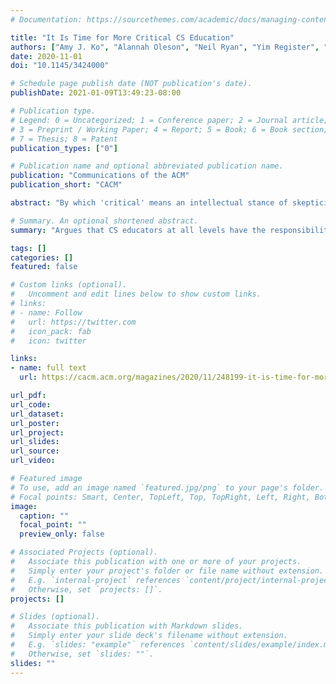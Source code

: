 ```yaml
---
# Documentation: https://sourcethemes.com/academic/docs/managing-content/

title: "It Is Time for More Critical CS Education"
authors: ["Amy J. Ko", "Alannah Oleson", "Neil Ryan", "Yim Register", "Benjamin Xie", "Mina Tari", "Matthew Davidson", "Stefania Druga", "Dastyni Loksa"]
date: 2020-11-01
doi: "10.1145/3424000"

# Schedule page publish date (NOT publication's date).
publishDate: 2021-01-09T13:49:23-08:00

# Publication type.
# Legend: 0 = Uncategorized; 1 = Conference paper; 2 = Journal article;
# 3 = Preprint / Working Paper; 4 = Report; 5 = Book; 6 = Book section;
# 7 = Thesis; 8 = Patent
publication_types: ["0"]

# Publication name and optional abbreviated publication name.
publication: "Communications of the ACM"
publication_short: "CACM"

abstract: "By which 'critical' means an intellectual stance of skepticism, centering the consequences, limitations, and unjust impacts of computing in society."

# Summary. An optional shortened abstract.
summary: "Argues that CS educators at all levels have the responsibility of the role of computing in injustice."

tags: []
categories: []
featured: false

# Custom links (optional).
#   Uncomment and edit lines below to show custom links.
# links:
# - name: Follow
#   url: https://twitter.com
#   icon_pack: fab
#   icon: twitter

links:
- name: full text
  url: https://cacm.acm.org/magazines/2020/11/248199-it-is-time-for-more-critical-cs-education/fulltext#

url_pdf:
url_code:
url_dataset:
url_poster:
url_project:
url_slides:
url_source:
url_video:

# Featured image
# To use, add an image named `featured.jpg/png` to your page's folder. 
# Focal points: Smart, Center, TopLeft, Top, TopRight, Left, Right, BottomLeft, Bottom, BottomRight.
image:
  caption: ""
  focal_point: ""
  preview_only: false

# Associated Projects (optional).
#   Associate this publication with one or more of your projects.
#   Simply enter your project's folder or file name without extension.
#   E.g. `internal-project` references `content/project/internal-project/index.md`.
#   Otherwise, set `projects: []`.
projects: []

# Slides (optional).
#   Associate this publication with Markdown slides.
#   Simply enter your slide deck's filename without extension.
#   E.g. `slides: "example"` references `content/slides/example/index.md`.
#   Otherwise, set `slides: ""`.
slides: ""
---
```

